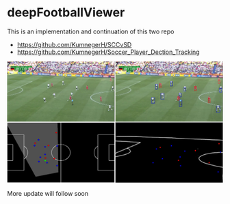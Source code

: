 # deepFootballViewer

This is an implementation and continuation of this two repo
* https://github.com/KumnegerH/SCCvSD
* https://github.com/KumnegerH/Soccer_Player_Dection_Tracking

![output demo](https://github.com/KumnegerH/deepFootballViewer/blob/master/tested_img.png?raw=true)

More update will follow soon
 

